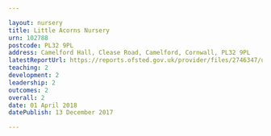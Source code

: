 ```yaml
---

layout: nursery
title: Little Acorns Nursery
urn: 102788
postcode: PL32 9PL
address: Camelford Hall, Clease Road, Camelford, Cornwall, PL32 9PL
latestReportUrl: https://reports.ofsted.gov.uk/provider/files/2746347/urn/102788.pdf
teaching: 2
development: 2
leadership: 2
outcomes: 2
overall: 2
date: 01 April 2018 
datePublish: 13 December 2017

---
```

